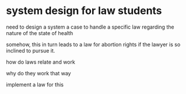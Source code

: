 # system design for law students

need to design a system a case to handle a specific law regarding the nature of the state of health

somehow, this in turn leads to a law for abortion rights if the lawyer is so inclined to pursue it.

how do laws relate and work

why do they work that way

implement a law for this
